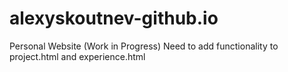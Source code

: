 # alexyskoutnev-github.io
Personal Website (Work in Progress)
Need to add functionality to project.html and experience.html
